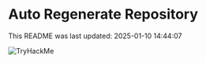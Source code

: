 # Auto Regenerate Repository

This README was last updated: 2025-01-10 14:44:07

 ![TryHackMe](https://tryhackme.com/badge/533634)